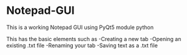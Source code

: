 # Notepad-GUI
 This is a working Notepad GUI using PyQt5 module python

This has the basic elements such as
-Creating a new tab
-Opening an existing .txt file
-Renaming your tab
-Saving text as a .txt file
